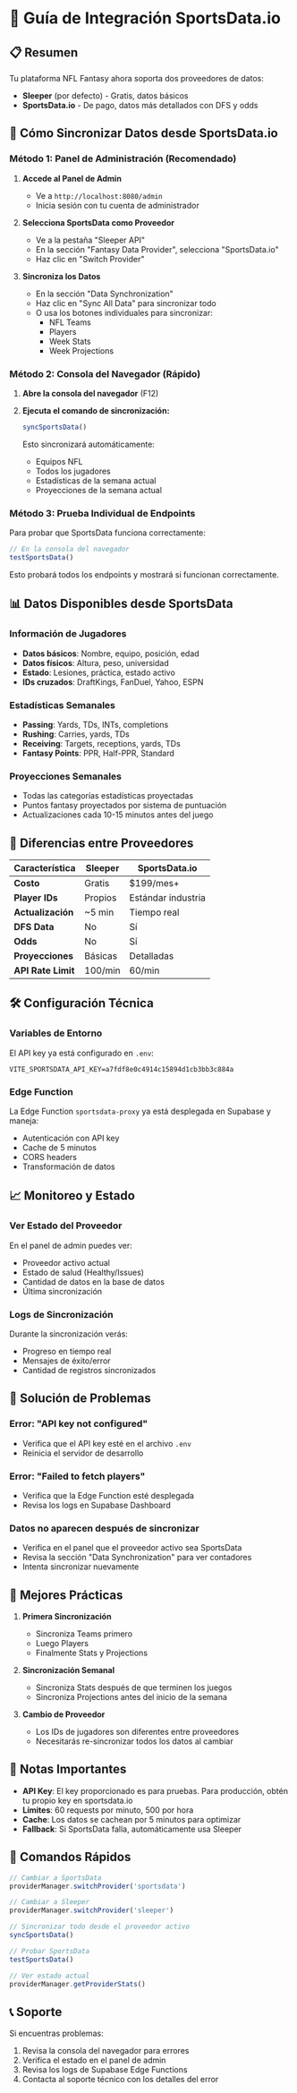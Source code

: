 # 🏈 Guía de Integración SportsData.io

## 📋 Resumen
Tu plataforma NFL Fantasy ahora soporta dos proveedores de datos:
- **Sleeper** (por defecto) - Gratis, datos básicos
- **SportsData.io** - De pago, datos más detallados con DFS y odds

## 🚀 Cómo Sincronizar Datos desde SportsData.io

### Método 1: Panel de Administración (Recomendado)

1. **Accede al Panel de Admin**
   - Ve a `http://localhost:8080/admin`
   - Inicia sesión con tu cuenta de administrador

2. **Selecciona SportsData como Proveedor**
   - Ve a la pestaña "Sleeper API"
   - En la sección "Fantasy Data Provider", selecciona "SportsData.io"
   - Haz clic en "Switch Provider"

3. **Sincroniza los Datos**
   - En la sección "Data Synchronization"
   - Haz clic en "Sync All Data" para sincronizar todo
   - O usa los botones individuales para sincronizar:
     - NFL Teams
     - Players
     - Week Stats
     - Week Projections

### Método 2: Consola del Navegador (Rápido)

1. **Abre la consola del navegador** (F12)

2. **Ejecuta el comando de sincronización:**
   ```javascript
   syncSportsData()
   ```
   
   Esto sincronizará automáticamente:
   - Equipos NFL
   - Todos los jugadores
   - Estadísticas de la semana actual
   - Proyecciones de la semana actual

### Método 3: Prueba Individual de Endpoints

Para probar que SportsData funciona correctamente:

```javascript
// En la consola del navegador
testSportsData()
```

Esto probará todos los endpoints y mostrará si funcionan correctamente.

## 📊 Datos Disponibles desde SportsData

### Información de Jugadores
- **Datos básicos**: Nombre, equipo, posición, edad
- **Datos físicos**: Altura, peso, universidad
- **Estado**: Lesiones, práctica, estado activo
- **IDs cruzados**: DraftKings, FanDuel, Yahoo, ESPN

### Estadísticas Semanales
- **Passing**: Yards, TDs, INTs, completions
- **Rushing**: Carries, yards, TDs
- **Receiving**: Targets, receptions, yards, TDs
- **Fantasy Points**: PPR, Half-PPR, Standard

### Proyecciones Semanales
- Todas las categorías estadísticas proyectadas
- Puntos fantasy proyectados por sistema de puntuación
- Actualizaciones cada 10-15 minutos antes del juego

## 🔄 Diferencias entre Proveedores

| Característica | Sleeper | SportsData.io |
|---------------|---------|---------------|
| **Costo** | Gratis | $199/mes+ |
| **Player IDs** | Propios | Estándar industria |
| **Actualización** | ~5 min | Tiempo real |
| **DFS Data** | No | Sí |
| **Odds** | No | Sí |
| **Proyecciones** | Básicas | Detalladas |
| **API Rate Limit** | 100/min | 60/min |

## 🛠️ Configuración Técnica

### Variables de Entorno
El API key ya está configurado en `.env`:
```env
VITE_SPORTSDATA_API_KEY=a7fdf8e0c4914c15894d1cb3bb3c884a
```

### Edge Function
La Edge Function `sportsdata-proxy` ya está desplegada en Supabase y maneja:
- Autenticación con API key
- Cache de 5 minutos
- CORS headers
- Transformación de datos

## 📈 Monitoreo y Estado

### Ver Estado del Proveedor
En el panel de admin puedes ver:
- Proveedor activo actual
- Estado de salud (Healthy/Issues)
- Cantidad de datos en la base de datos
- Última sincronización

### Logs de Sincronización
Durante la sincronización verás:
- Progreso en tiempo real
- Mensajes de éxito/error
- Cantidad de registros sincronizados

## 🔧 Solución de Problemas

### Error: "API key not configured"
- Verifica que el API key esté en el archivo `.env`
- Reinicia el servidor de desarrollo

### Error: "Failed to fetch players"
- Verifica que la Edge Function esté desplegada
- Revisa los logs en Supabase Dashboard

### Datos no aparecen después de sincronizar
- Verifica en el panel que el proveedor activo sea SportsData
- Revisa la sección "Data Synchronization" para ver contadores
- Intenta sincronizar nuevamente

## 🎯 Mejores Prácticas

1. **Primera Sincronización**
   - Sincroniza Teams primero
   - Luego Players
   - Finalmente Stats y Projections

2. **Sincronización Semanal**
   - Sincroniza Stats después de que terminen los juegos
   - Sincroniza Projections antes del inicio de la semana

3. **Cambio de Proveedor**
   - Los IDs de jugadores son diferentes entre proveedores
   - Necesitarás re-sincronizar todos los datos al cambiar

## 📝 Notas Importantes

- **API Key**: El key proporcionado es para pruebas. Para producción, obtén tu propio key en sportsdata.io
- **Límites**: 60 requests por minuto, 500 por hora
- **Cache**: Los datos se cachean por 5 minutos para optimizar
- **Fallback**: Si SportsData falla, automáticamente usa Sleeper

## 🚀 Comandos Rápidos

```javascript
// Cambiar a SportsData
providerManager.switchProvider('sportsdata')

// Cambiar a Sleeper
providerManager.switchProvider('sleeper')

// Sincronizar todo desde el proveedor activo
syncSportsData()

// Probar SportsData
testSportsData()

// Ver estado actual
providerManager.getProviderStats()
```

## 📞 Soporte

Si encuentras problemas:
1. Revisa la consola del navegador para errores
2. Verifica el estado en el panel de admin
3. Revisa los logs de Supabase Edge Functions
4. Contacta al soporte técnico con los detalles del error